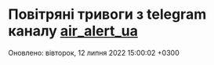 # Повітряні тривоги з telegram каналу [air_alert_ua](https://t.me/air_alert_ua)

Оновлено:
вівторок, 12 липня 2022 15:00:02 +0300
